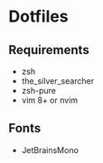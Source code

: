 # Dotfiles

## Requirements

* zsh
* the_silver_searcher
* zsh-pure
* vim 8+ or nvim

## Fonts

* JetBrainsMono

